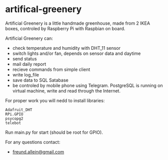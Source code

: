 # artifical-greenery

Artificial Greenery is a little handmade greenhouse, made from 2 IKEA boxes, controled by Raspberry Pi with Raspbian on board.

Artificial Greenery can:
- check temperature and humidity with DHT_11 sensor
- switch lights and/or fan, depends on sensor data and daytime
- send status
- mail daily report 
- recieve commands from simple client
- write log_file
- save data to SQL Satabase
- be controled by mobile phone using Telegram.
PostgreSQL is running on virtual machine, write and read through the Internet.

For proper work you will nedd to install libraries:
```
Adafruit_DHT
RPi.GPIO
psycopg2
telebot
```

Run main.py for start (should be root for GPIO).

For any questions contact:
- freund.allein@gmail.com


